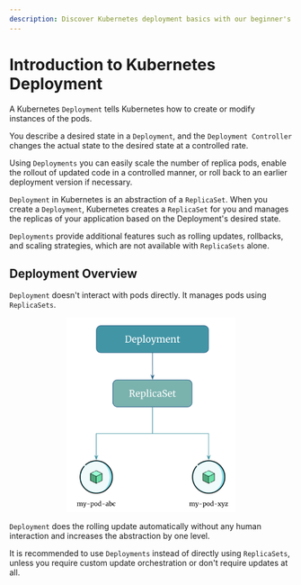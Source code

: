 ```yaml
---
description: Discover Kubernetes deployment basics with our beginner's guide. Get started with understanding how Kubernetes handles application deployments.
---
```



# Introduction to Kubernetes Deployment

A Kubernetes `Deployment` tells Kubernetes how to create or modify instances of the pods.

You describe a desired state in a `Deployment`, and the `Deployment Controller` changes the actual state to the desired state at a controlled rate.

Using `Deployments` you can easily scale the number of replica pods, enable the rollout of updated code in a controlled manner, or roll back to an earlier deployment version if necessary.

`Deployment` in Kubernetes is an abstraction of a `ReplicaSet`. When you create a `Deployment`, Kubernetes creates a `ReplicaSet` for you and manages the replicas of your application based on the Deployment's desired state.

`Deployments` provide additional features such as rolling updates, rollbacks, and scaling strategies, which are not available with `ReplicaSets` alone.


## Deployment Overview

`Deployment` doesn't interact with pods directly. It manages pods using `ReplicaSets`.

<p align="center">
    <img src="../../../../assets/eks-course-images/deployment/kubernetes-deployment.png" alt="Deployment Overview" width="300" />
</p>

`Deployment` does the rolling update automatically without any human interaction and increases the abstraction by one level.

It is recommended to use `Deployments` instead of directly using `ReplicaSets`, unless you require custom update orchestration or don't require updates at all.